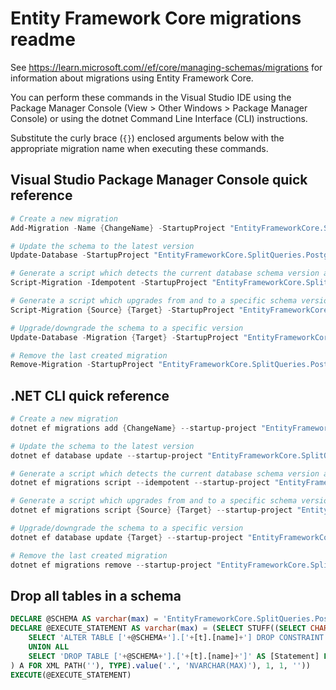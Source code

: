 # Entity Framework Core migrations readme

See <https://learn.microsoft.com//ef/core/managing-schemas/migrations> for information about migrations using Entity Framework Core.

You can perform these commands in the Visual Studio IDE using the Package Manager Console (View > Other Windows > Package Manager Console) or using the dotnet Command Line Interface (CLI) instructions.

Substitute the curly brace (`{}`) enclosed arguments below with the appropriate migration name when executing these commands.

## Visual Studio Package Manager Console quick reference

```powershell
# Create a new migration
Add-Migration -Name {ChangeName} -StartupProject "EntityFrameworkCore.SplitQueries.PostgreSQL.Api" -Project "EntityFrameworkCore.SplitQueries.PostgreSQL.Infrastructure"

# Update the schema to the latest version
Update-Database -StartupProject "EntityFrameworkCore.SplitQueries.PostgreSQL.Api" -Project "EntityFrameworkCore.SplitQueries.PostgreSQL.Infrastructure"

# Generate a script which detects the current database schema version and updates it to the latest
Script-Migration -Idempotent -StartupProject "EntityFrameworkCore.SplitQueries.PostgreSQL.Api" -Project "EntityFrameworkCore.SplitQueries.PostgreSQL.Infrastructure"

# Generate a script which upgrades from and to a specific schema version
Script-Migration {Source} {Target} -StartupProject "EntityFrameworkCore.SplitQueries.PostgreSQL.Api" -Project "EntityFrameworkCore.SplitQueries.PostgreSQL.Infrastructure"

# Upgrade/downgrade the schema to a specific version
Update-Database -Migration {Target} -StartupProject "EntityFrameworkCore.SplitQueries.PostgreSQL.Api" -Project "EntityFrameworkCore.SplitQueries.PostgreSQL.Infrastructure"

# Remove the last created migration
Remove-Migration -StartupProject "EntityFrameworkCore.SplitQueries.PostgreSQL.Api" -Project "EntityFrameworkCore.SplitQueries.PostgreSQL.Infrastructure"
```

## .NET CLI quick reference

```powershell
# Create a new migration
dotnet ef migrations add {ChangeName} --startup-project "EntityFrameworkCore.SplitQueries.PostgreSQL.Api" --project "EntityFrameworkCore.SplitQueries.PostgreSQL.Infrastructure"

# Update the schema to the latest version
dotnet ef database update --startup-project "EntityFrameworkCore.SplitQueries.PostgreSQL.Api" --project "EntityFrameworkCore.SplitQueries.PostgreSQL.Infrastructure"

# Generate a script which detects the current database schema version and updates it to the latest
dotnet ef migrations script --idempotent --startup-project "EntityFrameworkCore.SplitQueries.PostgreSQL.Api" --project "EntityFrameworkCore.SplitQueries.PostgreSQL.Infrastructure"

# Generate a script which upgrades from and to a specific schema version
dotnet ef migrations script {Source} {Target} --startup-project "EntityFrameworkCore.SplitQueries.PostgreSQL.Api" --project "EntityFrameworkCore.SplitQueries.PostgreSQL.Infrastructure"

# Upgrade/downgrade the schema to a specific version
dotnet ef database update {Target} --startup-project "EntityFrameworkCore.SplitQueries.PostgreSQL.Api" --project "EntityFrameworkCore.SplitQueries.PostgreSQL.Infrastructure"

# Remove the last created migration
dotnet ef migrations remove --startup-project "EntityFrameworkCore.SplitQueries.PostgreSQL.Api" --project "EntityFrameworkCore.SplitQueries.PostgreSQL.Infrastructure"
```

## Drop all tables in a schema

```sql
DECLARE @SCHEMA AS varchar(max) = 'EntityFrameworkCore.SplitQueries.PostgreSQL'
DECLARE @EXECUTE_STATEMENT AS varchar(max) = (SELECT STUFF((SELECT CHAR(13) + CHAR(10) + [Statement] FROM (
    SELECT 'ALTER TABLE ['+@SCHEMA+'].['+[t].[name]+'] DROP CONSTRAINT ['+[fk].[name]+']' AS [Statement] FROM [sys].[foreign_keys] AS [fk] INNER JOIN [sys].[tables] AS [t] ON [t].[object_id] = [fk].[parent_object_id] INNER JOIN [sys].[schemas] AS [s] ON [s].[schema_id] = [t].[schema_id] WHERE [s].[name] = @SCHEMA
    UNION ALL
    SELECT 'DROP TABLE ['+@SCHEMA+'].['+[t].[name]+']' AS [Statement] FROM [sys].[tables] AS [t] INNER JOIN [sys].[schemas] AS [s] ON [s].[schema_id] = [t].[schema_id] WHERE [s].[name] = @SCHEMA
) A FOR XML PATH(''), TYPE).value('.', 'NVARCHAR(MAX)'), 1, 1, ''))
EXECUTE(@EXECUTE_STATEMENT)
```
